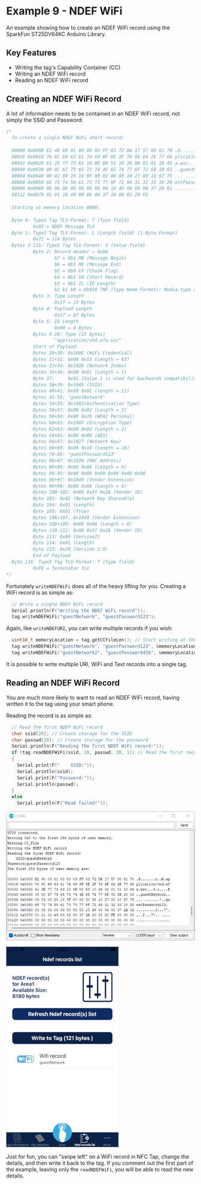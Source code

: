 # Example 9 - NDEF WiFi

An example showing how to create an NDEF WiFi record using the SparkFun ST25DV64KC Arduino Library.

## Key Features

- Writing the tag's Capability Container (CC)
- Writing an NDEF WiFi record
- Reading an NDEF WiFi record

## Creating an NDEF WiFi Record

A lot of information needs to be contained in an NDEF WiFi record, not simply the SSID and Password:

```C++
/*
  To create a single NDEF WiFi short record:

  00000 0x0000 E2 40 00 01 00 00 03 FF 03 72 DA 17 57 00 61 70 .@.......r..W.ap
  00016 0x0010 70 6C 69 63 61 74 69 6F 6E 2F 76 6E 64 2E 77 66 plication/vnd.wf
  00032 0x0020 61 2E 77 73 63 10 0E 00 53 10 26 00 01 01 10 45 a.wsc...S.&....E
  00048 0x0030 00 0C 67 75 65 73 74 4E 65 74 77 6F 72 6B 10 03 ..guestNetwork..
  00064 0x0040 00 02 00 20 10 0F 00 02 00 08 10 27 00 10 67 75 ... .......'..gu
  00080 0x0050 65 73 74 50 61 73 73 77 6F 72 64 31 32 33 10 20 estPassword123.
  00096 0x0060 00 06 00 00 00 00 00 00 10 49 00 06 00 37 2A 02 .........I...7*.
  00112 0x0070 01 01 10 49 00 06 00 37 2A 00 01 20 FE

  Starting at memory location 0008:

  Byte 0: Type5 Tag TLV-Format: T (Type field)
          0x03 = NDEF Message TLV
  Byte 1: Type5 Tag TLV-Format: L (Length field) (1-Byte Format)
          0x72 = 114 Bytes
  Bytes 2-115: Type5 Tag TLV-Format: V (Value field)
          Byte 2: Record Header = 0xDA
                  b7 = 0b1 MB (Message Begin)
                  b6 = 0b1 ME (Message End)
                  b5 = 0b0 CF (Chunk Flag)
                  b4 = 0b1 SR (Short Record)
                  b3 = 0b1 IL (ID Length)
                  b2 b1 b0 = 0b010 TNF (Type Name Format): Media-type as defined in RFC 2046
          Byte 3: Type Length
                  0x17 = 23 Bytes
          Byte 4: Payload Length
                  0x57 = 87 Bytes
          Byte 5: ID Length
                  0x00 = 0 Bytes
          Bytes 6-28: Type (23 bytes)
                  "application/vnd.wfa.wsc"
          Start of Payload:
          Bytes 29+30: 0x100E (WiFi Credential)
          Bytes 31+32: 0x00 0x53 (Length = 83)
          Bytes 33+34: 0x1026 (Network Index)
          Bytes 35+36: 0x00 0x01 (Length = 1)
          Byte 37:     0x01 (Value 1 is used for backwards compatibility)
          Bytes 38+39: 0x1045 (SSID)
          Bytes 40+41: 0x00 0x0C (length = 12)
          Bytes 42-53: "guestNetwork"
          Bytes 54+55: 0x1003(Authentication Type)
          Bytes 56+57: 0x00 0x02 (Length = 2)
          Bytes 58+59: 0x00 0x20 (WPA2 Personal)
          Bytes 60+61: 0x100F (Encryption Type)
          Bytes 62+63: 0x00 0x02 (Length = 2)
          Bytes 64+65: 0x00 0x08 (AES)
          Bytes 66+67: 0x1027 (Network Key)
          Bytes 68+69: 0x00 0x10 (Length = 16)
          Bytes 70-85: "guestPassword123"
          Bytes 86+87: 0x1020 (MAC Address)
          Bytes 88+89: 0x00 0x06 (Length = 6)
          Bytes 90-95: 0x00 0x00 0x00 0x00 0x00 0x00
          Bytes 96+97: 0x1049 (Vendor Extension)
          Bytes 98+99: 0x00 0x06 (Length = 6)
          Bytes 100-102: 0x00 0x37 0x2A (Vendor ID)
          Byte 103: 0x02 (Network Key Shareable)
          Byte 104: 0x01 (Length)
          Byte 105: 0x01 (True)
          Bytes 106+107: 0x1049 (Vendor Extension)
          Bytes 108+109: 0x00 0x06 (Length = 6)
          Bytes 110-112: 0x00 0x37 0x2A (Vendor ID)
          Byte 113: 0x00 (Version2)
          Byte 114: 0x01 (Length)
          Byte 115: 0x20 (Version 2.0)
          End of Payload
  Byte 116: Type5 Tag TLV-Format: T (Type field)
          0xFE = Terminator TLV
*/
```

Fortunately ```writeNDEFWiFi``` does all of the heavy lifting for you. Creating a WiFi record is as simple as:

```C++
  // Write a single NDEF WiFi record
  Serial.println(F("Writing the NDEF WiFi record"));
  tag.writeNDEFWiFi("guestNetwork", "guestPassword123");
```

Again, like ```writeNDEFURI```, you can write multiple records if you wish:

```C++
  uint16_t memoryLocation = tag.getCCFileLen(); // Start writing at the memory location immediately after the CC File
  tag.writeNDEFWiFi("guestNetwork", "guestPassword123", &memoryLocation, true, false); // Message Begin = 1, Message End = 0
  tag.writeNDEFWiFi("guestNetwork2", "guestPassword456", &memoryLocation, false, true); // Message Begin = 0, Message End = 1
```

It is possible to write multiple URI, WiFi and Text records into a single tag.

## Reading an NDEF WiFi Record

You are much more likely to want to read an NDEF WiFi record, having written it to the tag using your smart phone.

Reading the record is as simple as:

```C++
  // Read the first NDEF WiFi record
  char ssid[20]; // Create storage for the SSID
  char passwd[20]; // Create storage for the password
  Serial.println(F("Reading the first NDEF WiFi record:"));
  if (tag.readNDEFWiFi(ssid, 20, passwd, 20, 1)) // Read the first record. The '1' is optional
  {
    Serial.print(F("    SSID:"));
    Serial.println(ssid);
    Serial.print(F("Password:"));
    Serial.println(passwd);
  }
  else
    Serial.println(F("Read failed!"));
```

![Arduino IDE - Serial Monitor - Example 9](img/ex_09_Serial_Monitor.png "Arduino IDE - Serial Monitor - Example 9")

![ST NFC Tag - NDEF Records List](img/ex_09_NFC_Tag_Records.PNG "ST NFC Tag - NDEF Records List")

Just for fun, you can "swipe left" on a WiFi record in NFC Tap, change the details, and then write it back to the tag.
If you comment out the first part of the example, leaving only the ```readNDEFWiFi```, you will be able to read the new details.






